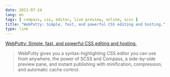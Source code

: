 ```yaml
---
date: 2011-07-24
lang: en
tags: [ compass, css, editor, live preview, online, scss ]
title: "WebPutty: Simple, fast, and powerful CSS editing and hosting."
type: link
---
```


[WebPutty: Simple, fast, and powerful CSS editing and
hosting.](http://www.webputty.net/)

> WebPutty gives you a syntax-highlighting CSS editor you can use from
> anywhere, the power of SCSS and Compass, a side-by-side preview pane,
> and instant publishing with minification, compression, and automatic
> cache control.

